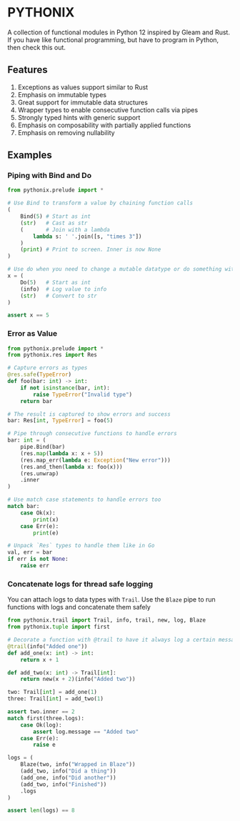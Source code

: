 # PYTHONIX

A collection of functional modules in Python 12 inspired by Gleam and Rust.
If you have like functional programming, but have to program in Python, then check this out.

## Features

1. Exceptions as values support similar to Rust
2. Emphasis on immutable types
3. Great support for immutable data structures
4. Wrapper types to enable consecutive function calls via pipes
5. Strongly typed hints with generic support
6. Emphasis on composability with partially applied functions
7. Emphasis on removing nullability

## Examples

### Piping with Bind and Do
```python
from pythonix.prelude import *

# Use Bind to transform a value by chaining function calls
(
    Bind(5) # Start as int
    (str)   # Cast as str
    (       # Join with a lambda
        lambda s: ' '.join([s, "times 3"])
    )
    (print) # Print to screen. Inner is now None
)

# Use do when you need to change a mutable datatype or do something without changing the value
x = (
    Do(5)   # Start as int
    (info)  # Log value to info
    (str)   # Convert to str
)

assert x == 5

```

### Error as Value
```python
from pythonix.prelude import *
from pythonix.res import Res

# Capture errors as types
@res.safe(TypeError)
def foo(bar: int) -> int:
    if not isinstance(bar, int):
        raise TypeError("Invalid type")
    return bar

# The result is captured to show errors and success
bar: Res[int, TypeError] = foo(5)

# Pipe through consecutive functions to handle errors
bar: int = (
    pipe.Bind(bar)
    (res.map(lambda x: x + 5))
    (res.map_err(lambda e: Exception("New error")))
    (res.and_then(lambda x: foo(x)))
    (res.unwrap)
    .inner
)

# Use match case statements to handle errors too
match bar:
    case Ok(x):
        print(x)
    case Err(e):
        print(e)

# Unpack `Res` types to handle them like in Go
val, err = bar
if err is not None:
    raise err
```

### Concatenate logs for thread safe logging
You can attach logs to data types with `Trail`. Use the `Blaze` pipe
to run functions with logs and concatenate them safely

```python
from pythonix.trail import Trail, info, trail, new, log, Blaze
from pythonix.tuple import first

# Decorate a function with @trail to have it always log a certain message
@trail(info("Added one"))
def add_one(x: int) -> int:
    return x + 1

def add_two(x: int) -> Trail[int]:
    return new(x + 2)(info("Added two"))

two: Trail[int] = add_one(1)
three: Trail[int] = add_two(1)

assert two.inner == 2
match first(three.logs):
    case Ok(log):
        assert log.message == "Added two"
    case Err(e):
        raise e

logs = (
    Blaze(two, info("Wrapped in Blaze"))
    (add_two, info("Did a thing"))
    (add_one, info("Did another"))
    (add_two, info("Finished"))
    .logs
)

assert len(logs) == 8

```




